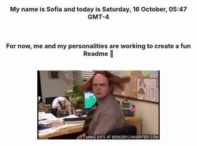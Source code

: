 


<div align="center">
<h3 >My name is Sofia and today is Saturday, 16 October, 05:47 GMT-4</h3><br>
<h3 >For now, me and my personalities are working to create a fun Readme 👋
</h3><br>
<img src='img/dwight.gif' alt='working...'/>
</div>
